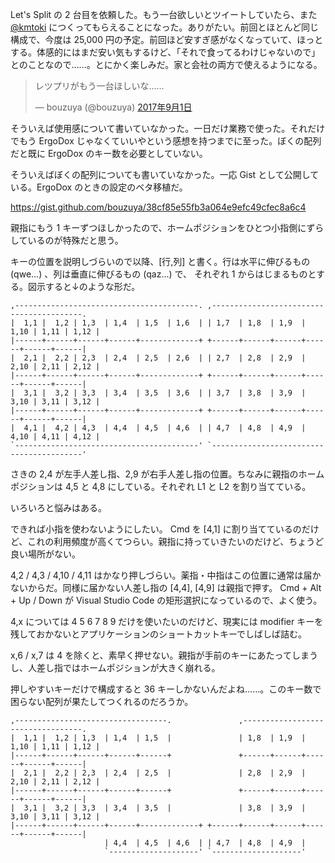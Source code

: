 Let's Split の 2 台目を依頼した。もう一台欲しいとツイートしていたら、また [@kmtoki](https://twitter.com/kmtoki) につくってもらえることになった。ありがたい。前回とほとんど同じ構成で、今度は 25,000 円の予定。前回ほど安すぎ感がなくなっていて、ほっとする。体感的にはまだ安い気もするけど、「それで食ってるわけじゃないので」とのことなので……。とにかく楽しみだ。家と会社の両方で使えるようになる。

<blockquote class="twitter-tweet" data-lang="ja"><p lang="ja" dir="ltr">レツプリがもう一台ほしいな……</p>&mdash; bouzuya (@bouzuya) <a href="https://twitter.com/bouzuya/status/903460389811249152">2017年9月1日</a></blockquote>
<script async src="//platform.twitter.com/widgets.js" charset="utf-8"></script>

そういえば使用感について書いていなかった。一日だけ業務で使った。それだけでもう ErgoDox じゃなくていいやという感想を持つまでに至った。ぼくの配列だと既に ErgoDox のキー数を必要としていない。

そういえばぼくの配列についても書いていなかった。一応 Gist として公開している。ErgoDox のときの設定のベタ移植だ。

https://gist.github.com/bouzuya/38cf85e55fb3a064e9efc49cfec8a6c4

親指にもう 1 キーずつほしかったので、ホームポジションをひとつ小指側にずらしているのが特殊だと思う。

キーの位置を説明しづらいので以降、[行,列] と書く。行は水平に伸びるもの (qwe...) 、列は垂直に伸びるもの (qaz...) で、 それぞれ 1 からはじまるものとする。図示すると↓のような形だ。

```
,-----------------------------------------. ,-----------------------------------------.
|  1,1 |  1,2 | 1,3  | 1,4  | 1,5  | 1,6  | | 1,7  | 1,8  | 1,9  | 1,10 | 1,11 | 1,12 |
|------+------+------+------+-------------+ +------+------+------+------+------+------|
|  2,1 |  2,2 | 2,3  | 2,4  | 2,5  | 2,6  | | 2,7  | 2,8  | 2,9  | 2,10 | 2,11 | 2,12 |
|------+------+------+------+-------------+ +------+------+------+------+------+------|
|  3,1 |  3,2 | 3,3  | 3,4  | 3,5  | 3,6  | | 3,7  | 3,8  | 3,9  | 3,10 | 3,11 | 3,12 |
|------+------+------+------+-------------+ +------+------+------+------+------+------|
|  4,1 |  4,2 | 4,3  | 4,4  | 4,5  | 4,6  | | 4,7  | 4,8  | 4,9  | 4,10 | 4,11 | 4,12 |
`-----------------------------------------' `-----------------------------------------'
```

さきの 2,4 が左手人差し指、2,9 が右手人差し指の位置。ちなみに親指のホームポジションは 4,5 と 4,8 にしている。それぞれ L1 と L2 を割り当てている。

いろいろと悩みはある。

できれば小指を使わないようにしたい。 Cmd を [4,1] に割り当てているのだけど、これの利用頻度が高くてつらい。親指に持っていきたいのだけど、ちょうど良い場所がない。

4,2 / 4,3 / 4,10 / 4,11 はかなり押しづらい。薬指・中指はこの位置に通常は届かないからだ。同様に届かない人差し指の [4,4], [4,9] は親指で押す。 Cmd + Alt + Up / Down が Visual Studio Code の矩形選択になっているので、よく使う。

4,x については 4 5 6 7 8 9 だけを使いたいのだけど、現実には modifier キーを残しておかないとアプリケーションのショートカットキーでしばしば詰む。

x,6 / x,7 は 4 を除くと、素早く押せない。親指が手前のキーにあたってしまうし、人差し指ではホームポジションが大きく崩れる。

押しやすいキーだけで構成すると 36 キーしかないんだよね……。このキー数で困らない配列が果たしてつくれるのだろうか。

```
,----------------------------------.               ,----------------------------------.
|  1,1 |  1,2 | 1,3  | 1,4  | 1,5  |               | 1,8  | 1,9  | 1,10 | 1,11 | 1,12 |
|------+------+------+------+------+               +------+------+------+------+------|
|  2,1 |  2,2 | 2,3  | 2,4  | 2,5  |               | 2,8  | 2,9  | 2,10 | 2,11 | 2,12 |
|------+------+------+------+------+               +------+------+------+------+------|
|  3,1 |  3,2 | 3,3  | 3,4  | 3,5  |               | 3,8  | 3,9  | 3,10 | 3,11 | 3,12 |
|------+------+------+------+-------------+ +------+------+------+------+------+------|
                     | 4,4  | 4,5  | 4,6  | | 4,7  | 4,8  | 4,9  |
                     `--------------------' `--------------------'
```
